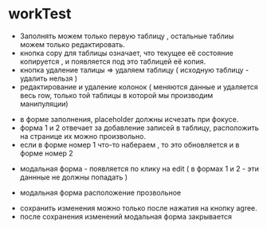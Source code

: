 # workTest

- Заполнять можем только первую таблицу , остальные таблиы можем только редактировать. 
- кнопка copy для таблицы означает, что текущее её состояние копируется , и появляется под это таблицей её копия. 
- кнопка удаление талицы => удаляем таблицу ( исходную таблицу - удалить нельзя ) 
- редактирование и удаление колонок ( меняются данные и удаляется весь row, только той таблицы в которой мы производим манипуляции)
+ в форме заполнения, placeholder должны исчезать при фокусе. 
+ форма 1 и 2 отвечает за добавление записей в таблицу, расположить на странице их можно произвольно.
+ если в форме номер 1 что-то набераем , то это обновляется и в форме номер 2
- модальная форма - появляется по клику на edit ( в формах 1 и 2 - эти даннные не должны попадать )
+ модальная форма расположение прозвольное
- сохранить изменения можно только после нажатия на кнопку agree.
- после сохранения изменений модальная форма закрывается
